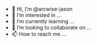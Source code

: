 - 👋 Hi, I’m @arcwise-jason
- 👀 I’m interested in ...
- 🌱 I’m currently learning ...
- 💞️ I’m looking to collaborate on ...
- 📫 How to reach me ...

<!---
arcwise-jason/arcwise-jason is a ✨ special ✨ repository because its `README.md` (this file) appears on your GitHub profile.
You can click the Preview link to take a look at your changes.
--->

